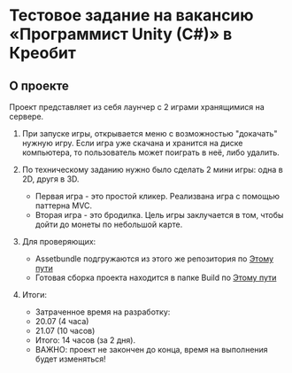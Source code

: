 # Тестовое задание на вакансию «Программист Unity (C#)» в Креобит

## О проекте
Проект представляет из себя лаунчер с 2 играми хранящимися на сервере.  

1. При запуске игры, открывается меню с возможностью "докачать" нужную игру.
   Если игра уже скачана и хранится на диске компьютера, то пользователь может поиграть в неё, либо удалить.

2. По техническому заданию нужно было сделать 2 мини игры: одна в 2D, другя в 3D.
   * Первая игра - это простой кликер. Реализвана игра с помощью паттерна MVC.
   * Вторая игра - это бродилка. Цель игры заклучается в том, чтобы дойти до монеты по небольшой карте.

3. Для проверяющих:
   * Assetbundle подгружаются из этого же репозитория по [Этому пути](https://github.com/ZFGinc/CreobitTestTask/tree/main/ServerData/StandaloneWindows64)
   * Готовая сборка проекта находится в папке Build по [Этому пути](https://github.com/ZFGinc/CreobitTestTask/tree/main/Build)

5. Итоги:
   * Затраченное время на разработку:
   * 20.07 (4 часа)
   * 21.07 (10 часов)
   * Итого: 14 часов (за 2 дня).
   * ВАЖНО: проект не закончен до конца, время на выполнения будет изменяться!
